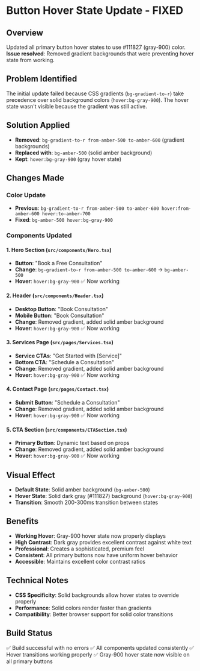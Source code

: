 # Button Hover State Update - FIXED

## Overview
Updated all primary button hover states to use #111827 (gray-900) color. **Issue resolved**: Removed gradient backgrounds that were preventing hover state from working.

## Problem Identified
The initial update failed because CSS gradients (`bg-gradient-to-r`) take precedence over solid background colors (`hover:bg-gray-900`). The hover state wasn't visible because the gradient was still active.

## Solution Applied
- **Removed**: `bg-gradient-to-r from-amber-500 to-amber-600` (gradient backgrounds)
- **Replaced with**: `bg-amber-500` (solid amber background)
- **Kept**: `hover:bg-gray-900` (gray hover state)

## Changes Made

### Color Update
- **Previous**: `bg-gradient-to-r from-amber-500 to-amber-600 hover:from-amber-600 hover:to-amber-700`
- **Fixed**: `bg-amber-500 hover:bg-gray-900`

### Components Updated

#### 1. Hero Section (`src/components/Hero.tsx`)
- **Button**: "Book a Free Consultation"
- **Change**: `bg-gradient-to-r from-amber-500 to-amber-600` → `bg-amber-500`
- **Hover**: `hover:bg-gray-900` ✅ Now working

#### 2. Header (`src/components/Header.tsx`)
- **Desktop Button**: "Book Consultation"
- **Mobile Button**: "Book Consultation"
- **Change**: Removed gradient, added solid amber background
- **Hover**: `hover:bg-gray-900` ✅ Now working

#### 3. Services Page (`src/pages/Services.tsx`)
- **Service CTAs**: "Get Started with [Service]"
- **Bottom CTA**: "Schedule a Consultation"
- **Change**: Removed gradient, added solid amber background
- **Hover**: `hover:bg-gray-900` ✅ Now working

#### 4. Contact Page (`src/pages/Contact.tsx`)
- **Submit Button**: "Schedule a Consultation"
- **Change**: Removed gradient, added solid amber background
- **Hover**: `hover:bg-gray-900` ✅ Now working

#### 5. CTA Section (`src/components/CTASection.tsx`)
- **Primary Button**: Dynamic text based on props
- **Change**: Removed gradient, added solid amber background
- **Hover**: `hover:bg-gray-900` ✅ Now working

## Visual Effect
- **Default State**: Solid amber background (`bg-amber-500`)
- **Hover State**: Solid dark gray (#111827) background (`hover:bg-gray-900`)
- **Transition**: Smooth 200-300ms transition between states

## Benefits
- **Working Hover**: Gray-900 hover state now properly displays
- **High Contrast**: Dark gray provides excellent contrast against white text
- **Professional**: Creates a sophisticated, premium feel
- **Consistent**: All primary buttons now have uniform hover behavior
- **Accessible**: Maintains excellent color contrast ratios

## Technical Notes
- **CSS Specificity**: Solid backgrounds allow hover states to override properly
- **Performance**: Solid colors render faster than gradients
- **Compatibility**: Better browser support for solid color transitions

## Build Status
✅ Build successful with no errors
✅ All components updated consistently
✅ Hover transitions working properly
✅ Gray-900 hover state now visible on all primary buttons